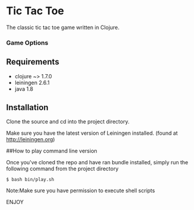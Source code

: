 # Tic Tac Toe

The classic tic tac toe game written in Clojure.

### Game Options

## Requirements
- clojure ~> 1.7.0
- leiningen 2.6.1
- java 1.8

## Installation

Clone the source and cd into the project directory.

Make sure you have the latest version of Leiningen installed. (found at http://leiningen.org)

##How to play command line version

Once you've cloned the repo and have ran bundle installed, simply run the following command from the project directory

	$ bash bin/play.sh
	
Note:Make sure you have permission to execute shell scripts
	
ENJOY


